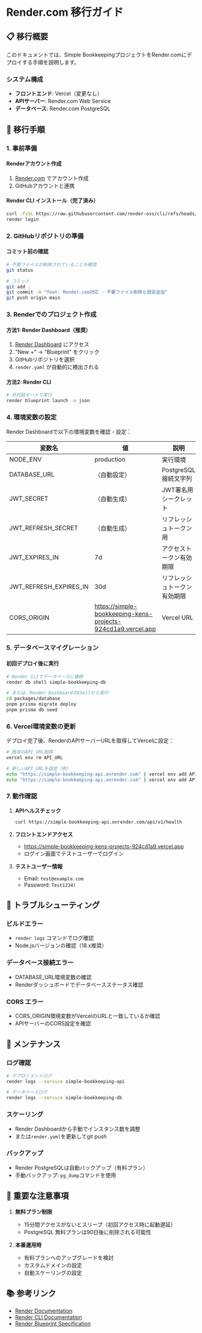 # Render.com 移行ガイド

## 📋 移行概要

このドキュメントでは、Simple BookkeepingプロジェクトをRender.comにデプロイする手順を説明します。

### システム構成

- **フロントエンド**: Vercel（変更なし）
- **APIサーバー**: Render.com Web Service
- **データベース**: Render.com PostgreSQL

## 🚀 移行手順

### 1. 事前準備

#### Renderアカウント作成

1. [Render.com](https://render.com) でアカウント作成
2. GitHubアカウントと連携

#### Render CLI インストール（完了済み）

```bash
curl -fsSL https://raw.githubusercontent.com/render-oss/cli/refs/heads/main/bin/install.sh | sh
render login
```

### 2. GitHubリポジトリの準備

#### コミット前の確認

```bash
# 不要ファイルが削除されていることを確認
git status

# コミット
git add .
git commit -m "feat: Render.com対応 - 不要ファイル削除と設定追加"
git push origin main
```

### 3. Renderでのプロジェクト作成

#### 方法1: Render Dashboard（推奨）

1. [Render Dashboard](https://dashboard.render.com) にアクセス
2. "New +" → "Blueprint" をクリック
3. GitHubリポジトリを選択
4. `render.yaml` が自動的に検出される

#### 方法2: Render CLI

```bash
# 非対話モードで実行
render blueprint launch -o json
```

### 4. 環境変数の設定

Render Dashboardで以下の環境変数を確認・設定：

| 変数名                 | 値                                                           | 説明                         |
| ---------------------- | ------------------------------------------------------------ | ---------------------------- |
| NODE_ENV               | production                                                   | 実行環境                     |
| DATABASE_URL           | （自動設定）                                                 | PostgreSQL接続文字列         |
| JWT_SECRET             | （自動生成）                                                 | JWT署名用シークレット        |
| JWT_REFRESH_SECRET     | （自動生成）                                                 | リフレッシュトークン用       |
| JWT_EXPIRES_IN         | 7d                                                           | アクセストークン有効期限     |
| JWT_REFRESH_EXPIRES_IN | 30d                                                          | リフレッシュトークン有効期限 |
| CORS_ORIGIN            | https://simple-bookkeeping-kens-projects-924cd1a9.vercel.app | Vercel URL                   |

### 5. データベースマイグレーション

#### 初回デプロイ後に実行

```bash
# Render CLIでデータベースに接続
render db shell simple-bookkeeping-db

# または、Render DashboardのShellから実行
cd packages/database
pnpm prisma migrate deploy
pnpm prisma db seed
```

### 6. Vercel環境変数の更新

デプロイ完了後、RenderのAPIサーバーURLを取得してVercelに設定：

```bash
# 既存のAPI_URL削除
vercel env rm API_URL

# 新しいAPI_URLを設定（例）
echo "https://simple-bookkeeping-api.onrender.com" | vercel env add API_URL production
echo "https://simple-bookkeeping-api.onrender.com" | vercel env add API_URL preview
```

### 7. 動作確認

1. **APIヘルスチェック**

   ```bash
   curl https://simple-bookkeeping-api.onrender.com/api/v1/health
   ```

2. **フロントエンドアクセス**

   - https://simple-bookkeeping-kens-projects-924cd1a9.vercel.app
   - ログイン画面でテストユーザーでログイン

3. **テストユーザー情報**
   - Email: `test@example.com`
   - Password: `Test1234!`

## 🔧 トラブルシューティング

### ビルドエラー

- `render logs` コマンドでログ確認
- Node.jsバージョンの確認（18.x推奨）

### データベース接続エラー

- DATABASE_URL環境変数の確認
- Renderダッシュボードでデータベースステータス確認

### CORS エラー

- CORS_ORIGIN環境変数がVercelのURLと一致しているか確認
- APIサーバーのCORS設定を確認

## 📝 メンテナンス

### ログ確認

```bash
# デプロイメントログ
render logs --service simple-bookkeeping-api

# データベースログ
render logs --service simple-bookkeeping-db
```

### スケーリング

- Render Dashboardから手動でインスタンス数を調整
- または`render.yaml`を更新してgit push

### バックアップ

- Render PostgreSQLは自動バックアップ（有料プラン）
- 手動バックアップ: `pg_dump`コマンドを使用

## 🚨 重要な注意事項

1. **無料プラン制限**

   - 15分間アクセスがないとスリープ（初回アクセス時に起動遅延）
   - PostgreSQL 無料プランは90日後に削除される可能性

2. **本番運用時**
   - 有料プランへのアップグレードを検討
   - カスタムドメインの設定
   - 自動スケーリングの設定

## 📚 参考リンク

- [Render Documentation](https://render.com/docs)
- [Render CLI Documentation](https://render.com/docs/cli)
- [Render Blueprint Specification](https://render.com/docs/blueprint-spec)
